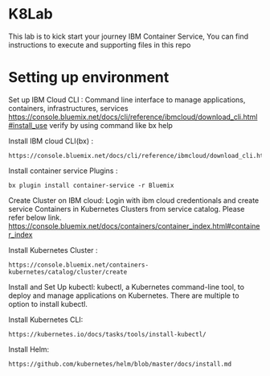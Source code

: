 # K8Lab

This lab is to kick start your journey IBM Container Service, You can find instructions to execute and supporting files in this repo

# Setting up environment
Set up IBM Cloud CLI : Command line interface to manage applications, containers, infrastructures, services
https://console.bluemix.net/docs/cli/reference/ibmcloud/download_cli.html#install_use
verify by using command like bx help

Install IBM cloud CLI(bx) :
```
https://console.bluemix.net/docs/cli/reference/ibmcloud/download_cli.html#install_use
```

Install container service  Plugins :
```
bx plugin install container-service -r Bluemix
```

Create Cluster on IBM cloud: Login with ibm cloud credentionals and create service Containers in Kubernetes Clusters from service catalog. Please refer below link.
https://console.bluemix.net/docs/containers/container_index.html#container_index

Install Kubernetes Cluster :
```
https://console.bluemix.net/containers-kubernetes/catalog/cluster/create
```

Install and Set Up kubectl: kubectl, a Kubernetes command-line tool, to deploy and manage applications on Kubernetes.
There are multiple to option to install kubectl.

Install Kubernetes CLI:
```
https://kubernetes.io/docs/tasks/tools/install-kubectl/
```

Install Helm:
```
https://github.com/kubernetes/helm/blob/master/docs/install.md
```
